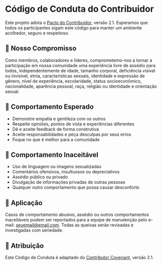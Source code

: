 # Código de Conduta do Contribuidor

Este projeto adota o [Pacto do Contribuidor](https://www.contributor-covenant.org/), versão 2.1. Esperamos que todos os participantes sigam este código para manter um ambiente acolhedor, seguro e respeitoso.

## 📜 Nosso Compromisso

Como membros, colaboradores e líderes, comprometemo-nos a tornar a participação em nossa comunidade uma experiência livre de assédio para todos, independentemente de idade, tamanho corporal, deficiência visível ou invisível, etnia, características sexuais, identidade e expressão de gênero, nível de experiência, escolaridade, status socioeconômico, nacionalidade, aparência pessoal, raça, religião ou identidade e orientação sexual.

## 💬 Comportamento Esperado

- Demonstre empatia e gentileza com os outros
- Respeite opiniões, pontos de vista e experiências diferentes
- Dê e aceite feedback de forma construtiva
- Aceite responsabilidades e peça desculpas por seus erros
- Foque no que é melhor para a comunidade

## 🚫 Comportamento Inaceitável

- Uso de linguagem ou imagens sexualizadas
- Comentários ofensivos, insultuosos ou depreciativos
- Assédio público ou privado
- Divulgação de informações privadas de outras pessoas
- Qualquer outro comportamento que possa causar desconforto

## 📢 Aplicação

Casos de comportamento abusivo, assédio ou outros comportamentos inaceitáveis podem ser reportados para a equipe de manutenção pelo e-mail: seuemail@email.com. Todas as queixas serão revisadas e investigadas com seriedade.

## 📃 Atribuição

Este Código de Conduta é adaptado do [Contributor Covenant][homepage], versão 2.1.

[homepage]: https://www.contributor-covenant.org
